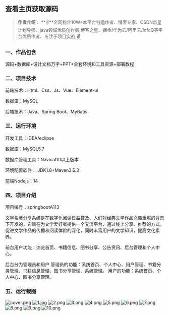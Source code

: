 
 
## 查看主页获取源码

> **作者介绍**： **✌**全网粉丝10W+本平台特邀作者、博客专家、CSDN新星计划导师、java领域优质创作者,博客之星、掘金/华为云/阿里云/InfoQ等平台优质作者、专注于项目实战 **✌**

  

### 一、作品包含

源码+数据库+设计文档万字+PPT+全套环境和工具资源+部署教程

### 二、项目技术

前端技术：Html、Css、Js、Vue、Element-ui

数据库：MySQL

后端技术：Java、Spring Boot、MyBatis

  

### 三、运行环境

开发工具：IDEA/eclipse

数据库：MySQL5.7

数据库管理工具：Navicat10以上版本

环境配置软件： JDK1.8+Maven3.6.3

前端Nodejs：14


### 四、项目介绍
项目编号：springbootA113

文学名著分享系统是在数字化阅读日益普及、人们对经典文学作品兴趣重燃的背景下开发的，它旨在为文学爱好者提供一个交流平台，通过线上分享、推荐的方式，促进文学作品的传播和阅读体验的深化，同时丰富用户的文学知识，提高文化素养。

前台用户功能：浏览首页、书籍信息、图书分享、公告资讯、后台管理和个人中心。

后台分为管理员和用户
管理员的功能：系统首页、个人中心、用户管理、书籍分类管理、书籍信息管理、图书分享管理、系统管理。
用户的功能：系统首页、个人中心、图书分享管理。

### 五、运行截图

![cover.png](./cover.png)
![1.jpg](./1.jpg)
![2.png](./2.png)
![3.png](./3.png)
![4.png](./4.png)
![5.png](./5.png)
![6.png](./6.png)
![7.png](./7.png)
![8.png](./8.png)
![9.png](./9.png)
![10.png](./10.png)




  
